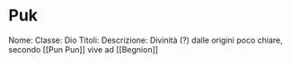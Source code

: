 # Puk
Nome: 
Classe: Dio
Titoli: 
Descrizione: Divinità (?) dalle origini poco chiare, secondo [[Pun Pun]] vive ad [[Begnion]]